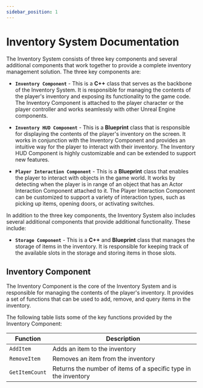 ```yaml
---
sidebar_position: 1
---
```


# Inventory System Documentation

The Inventory System consists of three key components and several additional components that work together to provide a
complete inventory management solution. The three key components are:

- **``Inventory Component``** - This is a **C++** class that serves as the backbone of the Inventory System. It is
  responsible
  for
  managing the contents of the player's inventory and exposing its functionality to the game code. The Inventory
  Component
  is attached to the player character or the player controller and works seamlessly with other Unreal Engine components.

- **``Inventory HUD Component``** - This is a **Blueprint** class that is responsible for displaying the contents of the
  player's
  inventory on the screen. It works in conjunction with the Inventory Component and provides an intuitive way for the
  player to interact with their inventory. The Inventory HUD Component is highly customizable and can be extended to
  support new features.

- **``Player Interaction Component``** - This is a **Blueprint** class that enables the player to interact with objects
  in
  the
  game
  world. It works by detecting when the player is in range of an object that has an Actor Interaction Component attached
  to it. The Player Interaction Component can be customized to support a variety of interaction types, such as picking
  up
  items, opening doors, or activating switches.

In addition to the three key components, the Inventory System also includes several additional components that provide
additional functionality. These include:

- **``Storage Component``** - This is a **C++** and **Blueprint** class that manages the storage of items in the
  inventory. It is responsible for keeping track of the available slots in the storage and storing items in those slots.

## Inventory Component

The Inventory Component is the core of the Inventory System and is responsible for managing the contents of the player's
inventory. It provides a set of functions that can be used to add, remove, and query items in the inventory.

The following table lists some of the key functions provided by the Inventory Component:

| Function	      | Description                                                     |
|----------------|-----------------------------------------------------------------|
| `AddItem`      | Adds an item to the inventory                                   | 
| `RemoveItem`   | Removes an item from the inventory                              | 
| `GetItemCount` | Returns the number of items of a specific type in the inventory | 
